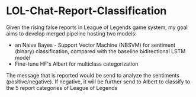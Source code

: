 # LOL-Chat-Report-Classification
Given the rising false reports in League of Legends game system, my goal aims to develop merged pipeline hosting two models:
- an Naive Bayes - Support Vector Machine (NBSVM) for sentiment (binary) classification, compared with the baseline bidirectional LSTM model
- Fine-tune HF's Albert for multiclass categorization

The message that is reported would be send to analyze the sentiments (positive/negative). If negative, it will be further send to Albert to classify to the 5 report categories of League of Legends
